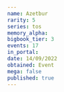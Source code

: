 ```yaml
---
name: Azetbur
rarity: 5
series: tos
memory_alpha:
bigbook_tier: 3
events: 17
in_portal:
date: 14/09/2022
obtained: Event
mega: false
published: true
---
```



